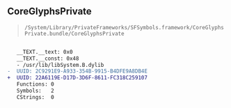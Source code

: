 ## CoreGlyphsPrivate

> `/System/Library/PrivateFrameworks/SFSymbols.framework/CoreGlyphsPrivate.bundle/CoreGlyphsPrivate`

```diff

   __TEXT.__text: 0x0
   __TEXT.__const: 0x48
   - /usr/lib/libSystem.B.dylib
-  UUID: 2C9291E9-A933-354B-9915-B4DFE9A8DB4E
+  UUID: 22A6119E-D17D-3D6F-8611-FC318C259107
   Functions: 0
   Symbols:   2
   CStrings:  0

```
